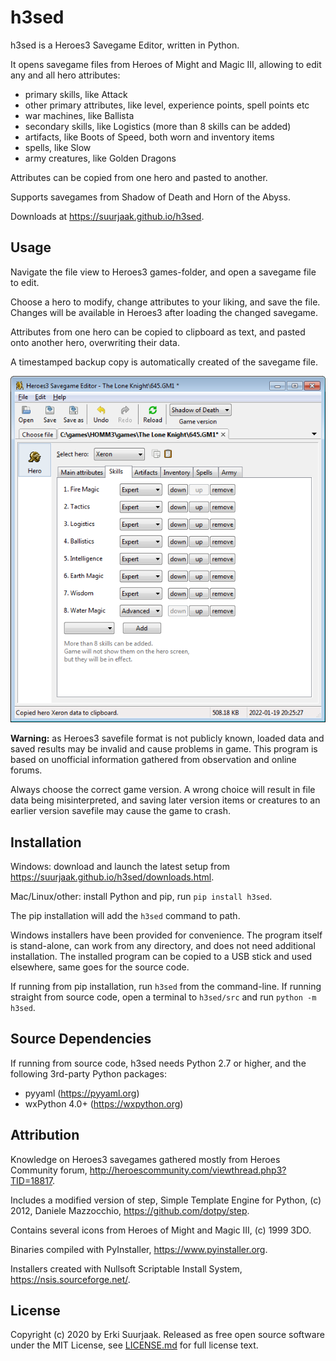 h3sed
=====

h3sed is a Heroes3 Savegame Editor, written in Python.

It opens savegame files from Heroes of Might and Magic III,
allowing to edit any and all hero attributes:

- primary skills, like Attack
- other primary attributes, like level, experience points, spell points etc
- war machines, like Ballista
- secondary skills, like Logistics (more than 8 skills can be added)
- artifacts, like Boots of Speed, both worn and inventory items
- spells, like Slow
- army creatures, like Golden Dragons

Attributes can be copied from one hero and pasted to another.

Supports savegames from Shadow of Death and Horn of the Abyss.

Downloads at https://suurjaak.github.io/h3sed.


Usage
-----

Navigate the file view to Heroes3 games-folder, and open a savegame file to edit.

Choose a hero to modify, change attributes to your liking, and save the file.
Changes will be available in Heroes3 after loading the changed savegame.

Attributes from one hero can be copied to clipboard as text,
and pasted onto another hero, overwriting their data.

A timestamped backup copy is automatically created of the savegame file.

![Screenshot](https://raw.githubusercontent.com/suurjaak/h3sed/gh-pages/img/screen.png)

**Warning:** as Heroes3 savefile format is not publicly known,
loaded data and saved results may be invalid and cause problems in game.
This program is based on unofficial information
gathered from observation and online forums.

Always choose the correct game version. A wrong choice will result
in file data being misinterpreted, and saving later version items
or creatures to an earlier version savefile may cause the game to crash.


Installation
------------

Windows: download and launch the latest setup from
https://suurjaak.github.io/h3sed/downloads.html.

Mac/Linux/other: install Python and pip, run `pip install h3sed`.

The pip installation will add the `h3sed` command to path.

Windows installers have been provided for convenience. The program itself
is stand-alone, can work from any directory, and does not need additional
installation. The installed program can be copied to a USB stick and used
elsewhere, same goes for the source code.

If running from pip installation, run `h3sed` from the command-line.
If running straight from source code, open a terminal to `h3sed/src`
and run `python -m h3sed`.


Source Dependencies
-------------------

If running from source code, h3sed needs Python 2.7 or higher,
and the following 3rd-party Python packages:
* pyyaml (https://pyyaml.org)
* wxPython 4.0+ (https://wxpython.org)


Attribution
-----------

Knowledge on Heroes3 savegames gathered mostly from Heroes Community forum,
http://heroescommunity.com/viewthread.php3?TID=18817.

Includes a modified version of step, Simple Template Engine for Python,
(c) 2012, Daniele Mazzocchio, https://github.com/dotpy/step.

Contains several icons from Heroes of Might and Magic III, (c) 1999 3DO.

Binaries compiled with PyInstaller, https://www.pyinstaller.org.

Installers created with Nullsoft Scriptable Install System,
https://nsis.sourceforge.net/.


License
-------

Copyright (c) 2020 by Erki Suurjaak.
Released as free open source software under the MIT License,
see [LICENSE.md](LICENSE.md) for full license text.
